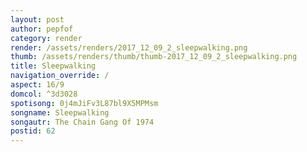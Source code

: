 ```yaml
---
layout: post
author: pepfof
category: render
render: /assets/renders/2017_12_09_2_sleepwalking.png
thumb: /assets/renders/thumb/thumb-2017_12_09_2_sleepwalking.png
title: Sleepwalking
navigation_override: /
aspect: 16/9
domcol: ^3d3028
spotisong: 0j4mJiFv3L87bl9X5MPMsm
songname: Sleepwalking
songautr: The Chain Gang Of 1974
postid: 62
---
```


<!--USER BEGIN 1-->

<!--USER END 1-->

<!--more-->
<!--USER BEGIN 2-->

<!--USER END 2-->

